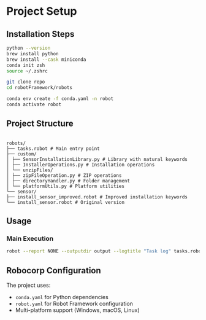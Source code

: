 # Project Setup

## Installation Steps

```bash
python --version
brew install python
brew install --cask miniconda
conda init zsh
source ~/.zshrc

git clone repo
cd robotFramework/robots

conda env create -f conda.yaml -n robot
conda activate robot

```

## Project Structure

```

robots/
├── tasks.robot # Main entry point
├── custom/
│ ├── SensorInstallationLibrary.py # Library with natural keywords
│ ├── InstallerOperations.py # Installation operations
│ └── unzipFiles/
│ ├── zipFileOperation.py # ZIP operations
│ ├── directoryHandler.py # Folder management
│ └── platformUtils.py # Platform utilities
└── sensor/
├── install_sensor_improved.robot # Improved installation keywords
└── install_sensor.robot # Original version

```

## Usage

### Main Execution

```bash
robot --report NONE --outputdir output --logtitle "Task log" tasks.robot
```

## Robocorp Configuration

The project uses:

- `conda.yaml` for Python dependencies
- `robot.yaml` for Robot Framework configuration
- Multi-platform support (Windows, macOS, Linux)
